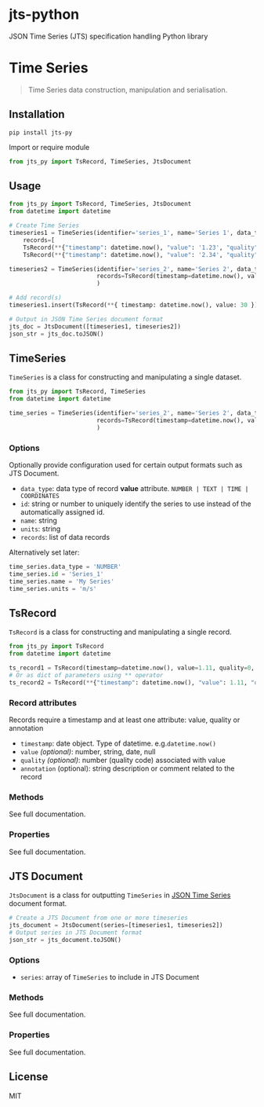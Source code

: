 # jts-python
JSON Time Series (JTS) specification handling Python library

# Time Series

> Time Series data construction, manipulation and serialisation.

## Installation


```shell
pip install jts-py
```

Import or require module
```python
from jts_py import TsRecord, TimeSeries, JtsDocument
```

## Usage
```python
from jts_py import TsRecord, TimeSeries, JtsDocument
from datetime import datetime

# Create Time Series
timeseries1 = TimeSeries(identifier='series_1', name='Series 1', data_type='NUMBER', 
    records=[
    TsRecord(**{"timestamp": datetime.now(), "value": '1.23', "quality": 192, "annotation": 'comment'}),
    TsRecord(**{"timestamp": datetime.now(), "value": '2.34', "quality": 245, "annotation": 'comment number 2'})])

timeseries2 = TimeSeries(identifier='series_2', name='Series 2', data_type='NUMBER', units="C", 
                         records=TsRecord(timestamp=datetime.now(), value=1.11, quality=111, annotation="comment ts2 111")
                         )

# Add record(s)
timeseries1.insert(TsRecord(**{ timestamp: datetime.now(), value: 30 }))

# Output in JSON Time Series document format
jts_doc = JtsDocument([timeseries1, timeseries2])
json_str = jts_doc.toJSON()
````

## TimeSeries
`TimeSeries` is a class for constructing and manipulating a single dataset.

```python
from jts_py import TsRecord, TimeSeries
from datetime import datetime

time_series = TimeSeries(identifier='series_2', name='Series 2', data_type='NUMBER', units="m/s", 
                         records=TsRecord(timestamp=datetime.now(), value=1.11, quality=0, annotation="example comment")
                         )
```
### Options
Optionally provide configuration used for certain output formats such as JTS Document. 
- `data_type`: data type of record **value** attribute. `NUMBER | TEXT | TIME | COORDINATES`
- `id`: string or number to uniquely identify the series to use instead of the automatically assigned id.
- `name`: string
- `units`: string
- `records`: list of data records
  
Alternatively set later:
```python
time_series.data_type = 'NUMBER'
time_series.id = 'Series_1'
time_series.name = 'My Series'
time_series.units = 'm/s'
```

## TsRecord
`TsRecord` is a class for constructing and manipulating a single record.

```python
from jts_py import TsRecord
from datetime import datetime

ts_record1 = TsRecord(timestamp=datetime.now(), value=1.11, quality=0, annotation="example comment")
# Or as dict of parameters using ** operator
ts_record2 = TsRecord(**{"timestamp": datetime.now(), "value": 1.11, "quality": 0, "annotation": 'example comment'})
```
### Record attributes
Records require a timestamp and at least one attribute: value, quality or annotation
- `timestamp`: date object. Type of datetime. e.g.`datetime.now()`
- `value` *(optional)*:  number, string, date, null
- `quality` *(optional)*: number (quality code) associated with value
- `annotation` (optional): string description or comment related to the record

### Methods 

See full documentation.

### Properties

See full documentation.



## JTS Document

`JtsDocument` is a class for outputting `TimeSeries` in 
[JSON Time Series](https://docs.eagle.io/en/latest/reference/historic/jts.html) document format.


```python
# Create a JTS Document from one or more timeseries
jts_document = JtsDocument(series=[timeseries1, timeseries2])
# Output series in JTS Document format
json_str = jts_document.toJSON()
```

### Options

- `series`: array of `TimeSeries` to include in JTS Document

### Methods 

See full documentation.

### Properties

See full documentation.

## License
MIT
